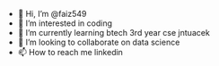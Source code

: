 - 👋 Hi, I’m @faiz549
- 👀 I’m interested in coding
- 🌱 I’m currently learning btech 3rd year cse jntuacek
- 💞️ I’m looking to collaborate on data science
- 📫 How to reach me linkedin
  
  

<!---
faiz549/faiz549 is a ✨ special ✨ repository because its `README.md` (this file) appears on your GitHub profile.
You can click the Preview link to take a look at your changes.
--->
